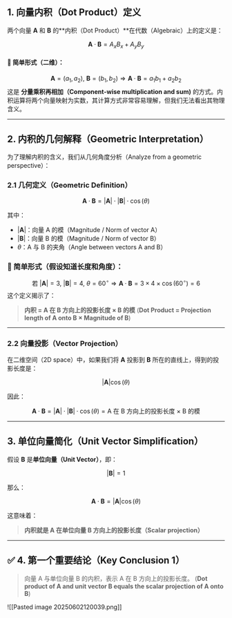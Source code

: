 ## **1. 向量内积（Dot Product）定义**

两个向量 **A** 和 **B** 的\*\*内积（Dot Product）\*\*在代数（Algebraic）上的定义是：

$$
\mathbf{A} \cdot \mathbf{B} = A_x B_x + A_y B_y
$$
#### 🔹 简单形式（二维）：

$$
\mathbf{A} = (a_1, a_2),\ \mathbf{B} = (b_1, b_2)
\Rightarrow \mathbf{A} \cdot \mathbf{B} = a_1 b_1 + a_2 b_2
$$
这是 **分量乘积再相加（Component-wise multiplication and sum)** 的方式。内积运算将两个向量映射为实数，其计算方式非常容易理解，但我们无法看出其物理含义。

---

## **2. 内积的几何解释（Geometric Interpretation）**

为了理解内积的含义，我们从几何角度分析（Analyze from a geometric perspective）：

### **2.1 几何定义（Geometric Definition）**

$$
\mathbf{A} \cdot \mathbf{B} = |\mathbf{A}| \cdot |\mathbf{B}| \cdot \cos(\theta)
$$

其中：

* $|\mathbf{A}|$：向量 A 的模（Magnitude / Norm of vector A）
* $|\mathbf{B}|$：向量 B 的模（Magnitude / Norm of vector B）
* $\theta$：A 与 B 的夹角（Angle between vectors A and B）
### 🔹 简单形式（假设知道长度和角度）：

$$
\text{若}\ |\mathbf{A}| = 3,\ |\mathbf{B}| = 4,\ \theta = 60^\circ  
\Rightarrow \mathbf{A} \cdot \mathbf{B} = 3 \times 4 \times \cos(60^\circ) = 6
$$
这个定义揭示了：

> **内积 = A 在 B 方向上的投影长度 × B 的模**
> (**Dot Product = Projection length of A onto B × Magnitude of B**)
---

### **2.2 向量投影（Vector Projection）**

在二维空间（2D space）中，如果我们将 $\mathbf{A}$ 投影到 $\mathbf{B}$ 所在的直线上，得到的投影长度是：

$$
|\mathbf{A}| \cos(\theta)
$$

因此：

$$
\mathbf{A} \cdot \mathbf{B} = |\mathbf{A}| \cdot |\mathbf{B}| \cdot \cos(\theta)
= \text{A 在 B 方向上的投影长度 × B 的模}
$$

---

## **3. 单位向量简化（Unit Vector Simplification）**

假设 $\mathbf{B}$ 是**单位向量（Unit Vector）**，即：

$$
|\mathbf{B}| = 1
$$

那么：

$$
\mathbf{A} \cdot \mathbf{B} = |\mathbf{A}| \cos(\theta)
$$

这意味着：

> **内积就是 A 在单位向量 B 方向上的投影长度（Scalar projection）**

---

## ✅ **4. 第一个重要结论（Key Conclusion 1）**

> 向量 A 与单位向量 B 的内积，表示 A 在 B 方向上的投影长度。
> (**Dot product of A and unit vector B equals the scalar projection of A onto B**)

![[Pasted image 20250602120039.png]]